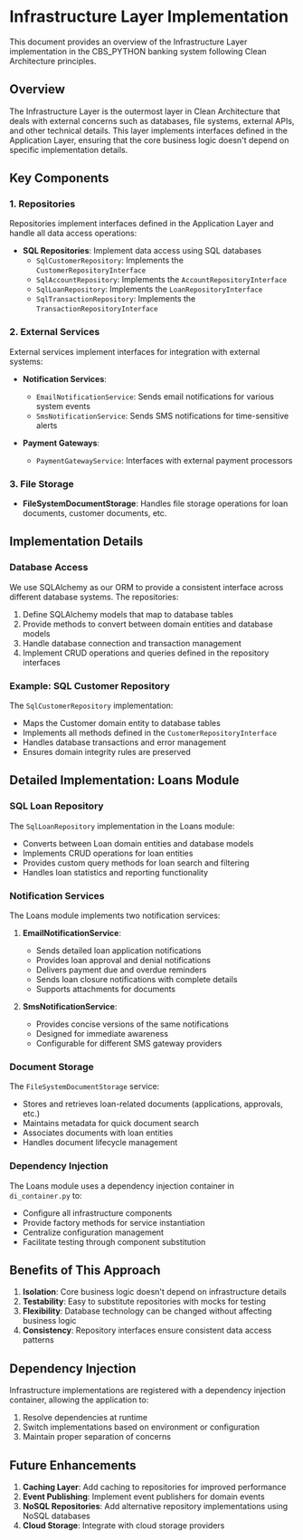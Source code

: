 # Infrastructure Layer Implementation

This document provides an overview of the Infrastructure Layer implementation in the CBS_PYTHON banking system following Clean Architecture principles.

## Overview

The Infrastructure Layer is the outermost layer in Clean Architecture that deals with external concerns such as databases, file systems, external APIs, and other technical details. This layer implements interfaces defined in the Application Layer, ensuring that the core business logic doesn't depend on specific implementation details.

## Key Components

### 1. Repositories

Repositories implement interfaces defined in the Application Layer and handle all data access operations:

- **SQL Repositories**: Implement data access using SQL databases
  - `SqlCustomerRepository`: Implements the `CustomerRepositoryInterface`
  - `SqlAccountRepository`: Implements the `AccountRepositoryInterface`
  - `SqlLoanRepository`: Implements the `LoanRepositoryInterface`
  - `SqlTransactionRepository`: Implements the `TransactionRepositoryInterface`

### 2. External Services

External services implement interfaces for integration with external systems:

- **Notification Services**:
  - `EmailNotificationService`: Sends email notifications for various system events
  - `SmsNotificationService`: Sends SMS notifications for time-sensitive alerts

- **Payment Gateways**:
  - `PaymentGatewayService`: Interfaces with external payment processors

### 3. File Storage

- **FileSystemDocumentStorage**: Handles file storage operations for loan documents, customer documents, etc.

## Implementation Details

### Database Access

We use SQLAlchemy as our ORM to provide a consistent interface across different database systems. The repositories:

1. Define SQLAlchemy models that map to database tables
2. Provide methods to convert between domain entities and database models
3. Handle database connection and transaction management
4. Implement CRUD operations and queries defined in the repository interfaces

### Example: SQL Customer Repository

The `SqlCustomerRepository` implementation:

- Maps the Customer domain entity to database tables
- Implements all methods defined in the `CustomerRepositoryInterface`
- Handles database transactions and error management
- Ensures domain integrity rules are preserved

## Detailed Implementation: Loans Module

### SQL Loan Repository

The `SqlLoanRepository` implementation in the Loans module:

- Converts between Loan domain entities and database models
- Implements CRUD operations for loan entities
- Provides custom query methods for loan search and filtering
- Handles loan statistics and reporting functionality

### Notification Services

The Loans module implements two notification services:

1. **EmailNotificationService**:
   - Sends detailed loan application notifications
   - Provides loan approval and denial notifications
   - Delivers payment due and overdue reminders
   - Sends loan closure notifications with complete details
   - Supports attachments for documents

2. **SmsNotificationService**:
   - Provides concise versions of the same notifications
   - Designed for immediate awareness
   - Configurable for different SMS gateway providers

### Document Storage

The `FileSystemDocumentStorage` service:

- Stores and retrieves loan-related documents (applications, approvals, etc.)
- Maintains metadata for quick document search
- Associates documents with loan entities
- Handles document lifecycle management

### Dependency Injection

The Loans module uses a dependency injection container in `di_container.py` to:

- Configure all infrastructure components
- Provide factory methods for service instantiation
- Centralize configuration management
- Facilitate testing through component substitution

## Benefits of This Approach

1. **Isolation**: Core business logic doesn't depend on infrastructure details
2. **Testability**: Easy to substitute repositories with mocks for testing
3. **Flexibility**: Database technology can be changed without affecting business logic
4. **Consistency**: Repository interfaces ensure consistent data access patterns

## Dependency Injection

Infrastructure implementations are registered with a dependency injection container, allowing the application to:

1. Resolve dependencies at runtime
2. Switch implementations based on environment or configuration
3. Maintain proper separation of concerns

## Future Enhancements

1. **Caching Layer**: Add caching to repositories for improved performance
2. **Event Publishing**: Implement event publishers for domain events
3. **NoSQL Repositories**: Add alternative repository implementations using NoSQL databases
4. **Cloud Storage**: Integrate with cloud storage providers

